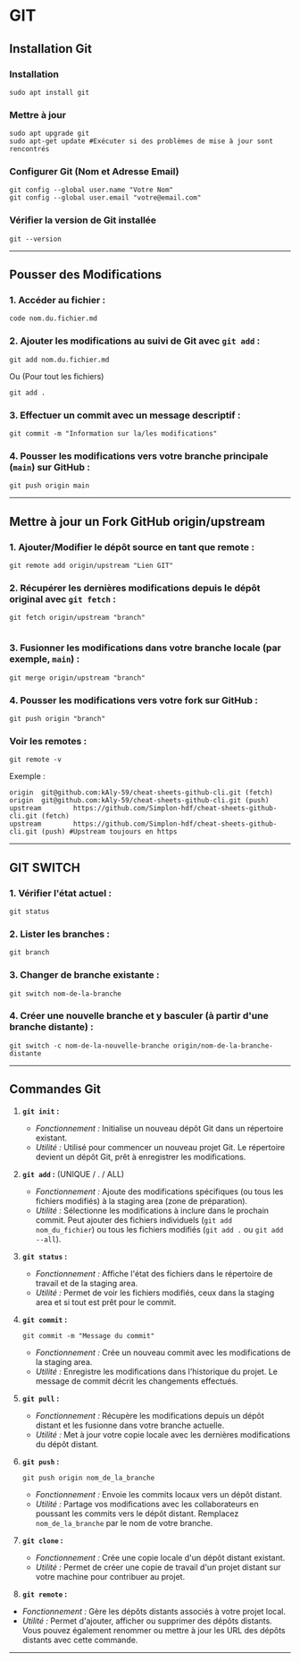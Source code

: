 # GIT

## Installation Git

### Installation
```
sudo apt install git
```
### Mettre à jour
```
sudo apt upgrade git
sudo apt-get update #Exécuter si des problèmes de mise à jour sont rencontrés
```
### Configurer Git (Nom et Adresse Email)
```
git config --global user.name "Votre Nom"
git config --global user.email "votre@email.com"
```
### Vérifier la version de Git installée
```
git --version
```
---

## Pousser des Modifications ##

### 1. Accéder au fichier :
   ```
   code nom.du.fichier.md
   ```
### 2. Ajouter les modifications au suivi de Git avec `git add` :
   ```
   git add nom.du.fichier.md
   ```
   Ou (Pour tout les fichiers)
   ```
   git add .
   ```
### 3. Effectuer un commit avec un message descriptif :
   ```
   git commit -m "Information sur la/les modifications"
   ```
### 4. Pousser les modifications vers votre branche principale (`main`) sur GitHub :
   ```
   git push origin main
   ```

---

## Mettre à jour un Fork GitHub origin/upstream ##

### 1. Ajouter/Modifier le dépôt source en tant que remote :
   ```
   git remote add origin/upstream "Lien GIT"
   ```
### 2. Récupérer les dernières modifications depuis le dépôt original avec `git fetch` :
   ```
   git fetch origin/upstream "branch"
    
   ```
### 3. Fusionner les modifications dans votre branche locale (par exemple, `main`) :
   ```
   git merge origin/upstream "branch"
   ```
### 4. Pousser les modifications vers votre fork sur GitHub :
   ```
   git push origin "branch"
   ```
### Voir les remotes :
   ```
   git remote -v
   ```
Exemple :
   ```
   origin  git@github.com:kAly-59/cheat-sheets-github-cli.git (fetch)
   origin  git@github.com:kAly-59/cheat-sheets-github-cli.git (push)
   upstream        https://github.com/Simplon-hdf/cheat-sheets-github-cli.git (fetch)
   upstream        https://github.com/Simplon-hdf/cheat-sheets-github-cli.git (push) #Upstream toujours en https
   ```

---

## GIT SWITCH

### 1. **Vérifier l'état actuel :**
   ```
   git status
   ```

### 2. **Lister les branches :**
   ```
   git branch
   ```

### 3. **Changer de branche existante :**
   ```
   git switch nom-de-la-branche
   ```

### 4. **Créer une nouvelle branche et y basculer (à partir d'une branche distante) :**
   ```
   git switch -c nom-de-la-nouvelle-branche origin/nom-de-la-branche-distante
   ```

---

## Commandes Git ##

1. **`git init` :**
   - *Fonctionnement :* Initialise un nouveau dépôt Git dans un répertoire existant.
   - *Utilité :* Utilisé pour commencer un nouveau projet Git. Le répertoire devient un dépôt Git, prêt à enregistrer les modifications.

2. **`git add` :** (UNIQUE / . / ALL)
   - *Fonctionnement :* Ajoute des modifications spécifiques (ou tous les fichiers modifiés) à la staging area (zone de préparation).
   - *Utilité :* Sélectionne les modifications à inclure dans le prochain commit. Peut ajouter des fichiers individuels (`git add nom_du_fichier`) ou tous les fichiers modifiés (`git add .` ou `git add --all`).

3. **`git status` :**
   - *Fonctionnement :* Affiche l'état des fichiers dans le répertoire de travail et de la staging area.
   - *Utilité :* Permet de voir les fichiers modifiés, ceux dans la staging area et si tout est prêt pour le commit.

4. **`git commit` :**
      ```
      git commit -m "Message du commit"
      ```
   - *Fonctionnement :* Crée un nouveau commit avec les modifications de la staging area.
   - *Utilité :* Enregistre les modifications dans l'historique du projet. Le message de commit décrit les changements effectués.

6. **`git pull` :**
   - *Fonctionnement :* Récupère les modifications depuis un dépôt distant et les fusionne dans votre branche actuelle.
   - *Utilité :* Met à jour votre copie locale avec les dernières modifications du dépôt distant.

7. **`git push` :**
      ```
      git push origin nom_de_la_branche
      ```
   - *Fonctionnement :* Envoie les commits locaux vers un dépôt distant.
   - *Utilité :* Partage vos modifications avec les collaborateurs en poussant les commits vers le dépôt distant. Remplacez `nom_de_la_branche` par le nom de votre branche.

9. **`git clone` :**
   - *Fonctionnement :* Crée une copie locale d'un dépôt distant existant.
   - *Utilité :* Permet de créer une copie de travail d'un projet distant sur votre machine pour contribuer au projet.

10. **`git remote` :**
   - *Fonctionnement :* Gère les dépôts distants associés à votre projet local.
   - *Utilité :* Permet d'ajouter, afficher ou supprimer des dépôts distants. Vous pouvez également renommer ou mettre à jour les URL des dépôts distants avec cette commande.

---
